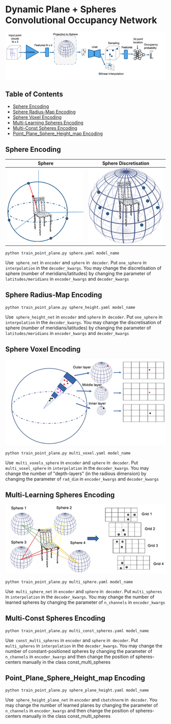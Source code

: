 # Dynamic Plane + Spheres Convolutional Occupancy Network
![Example 1](../../img/pipeline_sphere_june_1.png)



## Table of Contents
* [Sphere Encoding](#Sphere-Encoding)
* [Sphere Radius-Map Encoding](#Sphere-Radius-Map-Encoding)
* [Sphere Voxel Encoding](#Sphere-Voxel-Encoding)
* [Multi-Learning Spheres Encoding](#Multi-Learning-Spheres-Encoding)
* [Multi-Const Spheres Encoding](#Multi-Const-Spheres-Encoding)
* [Point_Plane_Sphere_Height_map Encoding](#Point_Plane_Sphere_Height_map-Encoding)

## **Sphere Encoding**
<!-- ![](img/sphere_chair.png) -->
Sphere |   Sphere Discretisation   | 
:-------------------------:|:-------------------------:|
![](../../img/sphere_chair.png) |  ![](../../img/sphere_chair_inerp.png) |  

```
python train_point_plane.py sphere.yaml model_name
```
Use`` sphere_net`` in ``encoder`` and ``sphere`` in`` decoder``. Put ``one_sphere`` in ``interpolation`` in the ``decoder_kwargs``.
You may change the discretisation of sphere (number of meridians/latitudes) by changing the parameter of `latitudes/meridians` in `encoder_kwargs` and `decoder_kwargs`

## **Sphere Radius-Map Encoding**


```
python train_point_plane.py sphere_height.yaml model_name
```

Use`` sphere_height_net`` in ``encoder`` and ``sphere`` in`` decoder``. Put ``one_sphere`` in ``interpolation`` in the ``decoder_kwargs``.
You may change the discretisation of sphere (number of meridians/latitudes) by changing the parameter of `latitudes/meridians` in `encoder_kwargs` and `decoder_kwargs`


## **Sphere Voxel Encoding**
![](../../img/Voxels_1.png)

```
python train_point_plane.py multi_voxel.yaml model_name
```

Use`` multi_voxels_sphere`` in ``encoder`` and ``sphere`` in`` decoder``. Put ``multi_voxel_sphere`` in ``interpolation`` in the ``decoder_kwargs``. You may change the number of "depth-layers" (in the radious dimension) by changing the parameter of `rad_dim` in `encoder_kwargs` and `decoder_kwargs`

## **Multi-Learning Spheres Encoding**
![](../../img/Multi_spheres_1.png)

```
python train_point_plane.py multi_sphere.yaml model_name
```

Use`` multi_sphere_net`` in ``encoder`` and ``sphere`` in`` decoder``. Put ``multi_spheres`` in ``interpolation`` in the ``decoder_kwargs``. You may change the number of learned spheres  by changing the parameter of `n_channels` in `encoder_kwargs`

## **Multi-Const Spheres Encoding**


```
python train_point_plane.py multi_const_spheres.yaml model_name
```

Use`` const_multi_spheres`` in ``encoder`` and ``sphere`` in`` decoder``. Put ``multi_spheres`` in ``interpolation`` in the ``decoder_kwargs``. You may change the number of constant-positioned spheres  by changing the parameter of `n_channels` in `encoder_kwargs` and then change the position of spheres-centers manually in the class const_multi_spheres

## **Point_Plane_Sphere_Height_map Encoding**

```
python train_point_plane.py sphere_plane_height.yaml model_name
```
Use`` sphere_height_plane_net`` in ``encoder`` and ``cbatchnorm`` in`` decoder``.  You may change the number of learned planes  by changing the parameter of `n_channels` in `encoder_kwargs` and then change the position of spheres-centers manually in the class const_multi_spheres

